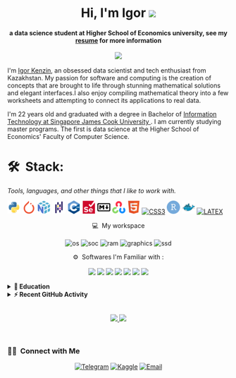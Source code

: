 <h1 align="center">Hi, I'm Igor  <img src="https://media.giphy.com/media/TEnXkcsHrP4YedChhA/giphy.gif" width="55"></h1> 
<h4 align="center">a data science student at Higher School of Economics university, see my <a href="https://github.com/maybeigor/maybeigor/blob/main/CV%20Kenzin-Igor.pdf" target="_blank">resume</a> for more information</h4>
<p align="center">
  <a href="https://github.com/maybeigor/maybeigor/blob/main/CV%20Kenzin-Igor.pdf"><img src="https://readme-typing-svg.herokuapp.com?lines=Data+Scientist;Deep+Learning+Developer;ML%20|%20SQL%20|%20OOP%20;Always%20learning%20new%20things&center=true&width=500&height=100"></a>
</p>

I'm [Igor Kenzin](https://github.com/maybeigor), an obsessed data scientist and tech enthusiast from Kazakhstan. My passion for software and computing is the creation of concepts that are brought to life through stunning mathematical solutions and elegant interfaces.I also enjoy compiling mathematical theory into a few worksheets and attempting to connect its applications to real data.

I'm 22 years old and graduated with a degree in Bachelor of <a href="https://www.jcu.edu.sg/courses-and-study/courses/course/bachelor-of-information-technology" target="_blank"> Information Technology at Singapore James Cook University </a>. I am currently studying  master programs. The first is data science at the Higher School of Economics' Faculty of Computer Science. 
# 🛠 **&nbsp;Stack:** 
<i>Tools, languages, and other things that I like to work with.</i> 

<a href="https://docs.python.org/3/" target="_blank" rel="noreferrer"><img src="https://raw.githubusercontent.com/devicons/devicon/master/icons/python/python-original.svg" height="30" alt="Python" /></a>
<a href="https://pytorch.org/docs/stable/index.html" target="_blank" rel="noreferrer"><img src="https://raw.githubusercontent.com/devicons/devicon/master/icons/pytorch/pytorch-original.svg" height="30" alt="PyTorch" /></a>
<a href="https://numpy.org/doc/" target="_blank" rel="noreferrer"><img src="https://raw.githubusercontent.com/devicons/devicon/master/icons/numpy/numpy-original.svg" height="30" alt="numpy" /></a>
<a href="https://pandas.pydata.org/docs/" target="_blank" rel="noreferrer"><img src="https://raw.githubusercontent.com/devicons/devicon/master/icons/pandas/pandas-original.svg" height="30" alt="Pandas" /></a>
<a href="https://docs.microsoft.com/en-us/cpp/?view=msvc-170" target="_blank" rel="noreferrer"><img src="https://raw.githubusercontent.com/devicons/devicon/master/icons/cplusplus/cplusplus-original.svg" height="30" alt="C++" /></a>
<a href="https://www.selenium.dev/documentation/" target="_blank" rel="noreferrer"><img src="https://raw.githubusercontent.com/devicons/devicon/master/icons/selenium/selenium-original.svg" height="30" alt="Selenium" /></a>
<a href="https://www.markdownguide.org/basic-syntax/" target="_blank" rel="noreferrer"><img src="https://raw.githubusercontent.com/devicons/devicon/master/icons/markdown/markdown-original.svg" height="30" alt="Markdown" /></a>
<a href="https://docs.opencv.org/4.x/d6/d00/tutorial_py_root.html" target="_blank" rel="noreferrer"><img src="https://raw.githubusercontent.com/devicons/devicon/master/icons/opencv/opencv-original.svg" height="30" alt="OpenCV" /></a>
<a href="https://developer.mozilla.org/en-US/docs/Web/HTML" target="_blank" rel="noreferrer"><img src="https://raw.githubusercontent.com/devicons/devicon/master/icons/html5/html5-original.svg" height="30" alt="HTML" /></a>
<a href="https://www.w3.org/TR/CSS/#css" target="_blank" rel="noreferrer"><img src="https://raw.githubusercontent.com/danielcranney/readme-generator/main/public/icons/skills/css3-colored.svg" height="30" alt="CSS3" /></a>
<a href="https://docs.rstudio.com/" target="_blank" rel="noreferrer"><img src="https://raw.githubusercontent.com/devicons/devicon/master/icons/rstudio/rstudio-original.svg" height="30" alt="RStudio" /></a>
<a href="https://docs.docker.com/" target="_blank" rel="noreferrer"><img src="https://raw.githubusercontent.com/devicons/devicon/master/icons/docker/docker-original.svg" height="30" alt="Docker" /></a>
<a href="https://www.latex-project.org/help/documentation/" target="_blank" rel="noreferrer"><img src="https://upload.wikimedia.org/wikipedia/commons/4/45/LaTeX_project_logo_bird.svg" height="30" alt="LATEX" /></a>

<p align='center'>
  💻 &nbsp;My workspace<br/><br/>
  <!-- <img alt="os" src="https://img.shields.io/badge/Apple-A_Nitro_5-999999?style=flat&logo=apple&logoColor=white" /> -->
  <img alt="os" src="https://img.shields.io/badge/Windows_10-MSI_Laptop-0078D6?style=for-the-badge&logo=windows&logoColor=yellow" />
  <img alt="soc" src="https://img.shields.io/badge/Intel-Core_I5-0071C5?style=for-the-badge&logo=amd&logoColor=red" />
  <img alt="ram" src="https://img.shields.io/badge/RAM-32GB-%230071C5.svg?&style=for-the-badge&logoColor=white" />
  <img alt="graphics" src="https://img.shields.io/badge/NVIDIA-GTX1650_TI-76B900?style=for-the-badge&logo=nvidia&logoColor=white" />
  <img alt="ssd" src="https://img.shields.io/badge/1%20TB%20SSD-grey?style=for-the-badge" />
</p>

<p align='center'>
  ⚙️ &nbsp;Softwares I'm Familiar with :<br><br>
<img src="https://img.shields.io/badge/anaconda-44a833?style=for-the-badge&logo=anaconda&logoColor=white" />
<img src="https://img.shields.io/badge/Visual_Studio_Code-0078D4?style=for-the-badge&logo=visual%20studio%20code&logoColor=white" />
<img src="https://img.shields.io/badge/RStudio-75a9db?style=for-the-badge&logo=rstudio&logoColor=white" />

<img src="https://img.shields.io/static/v1?style=for-the-badge&message=Google+Colab&color=222222&logo=Google+Colab&logoColor=F9AB00&label=" />
<img src="https://img.shields.io/static/v1?style=for-the-badge&message=Microsoft+OneNote&color=7719AA&logo=Microsoft+OneNote&logoColor=FFFFFF&label=" />
<img src="https://img.shields.io/static/v1?style=for-the-badge&message=Miro&color=050038&logo=Miro&logoColor=FFFFFF&label=" />
<img src="https://img.shields.io/badge/Microsoft_Office-D83B01?style=for-the-badge&logo=microsoft-office&logoColor=white" />
</p>

<details>
  <summary><b>📜 Education </b></summary>
  <br/>

- 📖 **&nbsp;Master of Applied Mathematics and Informatics (Current)**\
📆 &nbsp;2022 - today\
📍 **&nbsp;HSE** - Moscow, Russia


- 📖 **&nbsp;Bachelor of Information Technology**\
📆 &nbsp;2018 - 2022\
📍 **&nbsp;James Cook University** - Singapore
<p align="center">
</p>
</details> 
<details>
  <summary><b>⚡ Recent GitHub Activity</b></summary>
  <br/>
   <a href="https://github.com/maybeigor"><img alt="Igor's Activity Graph" src="https://activity-graph.herokuapp.com/graph?username=addicted-by&custom_title=Aleksey's%20Contribution%20Graph&theme=react-dark" /></a>
  <br/>
 </details>
<br/>

<p align="center">
<a href="https://github.com/maybeigor">
  <img height="190em" src="https://github-readme-stats.vercel.app/api?username=maybeigor&theme=vision-friendly-dark&show_icons=true" />
  <img height="190em" src="https://github-readme-streak-stats.herokuapp.com/?user=maybeigor&stroke=ffffff&background=000000&ring=d69400&fire=FF0000&currStreakNum=ffffff&currStreakLabel=d69400&sideNums=ffffff&sideLabels=ffffff&dates=ffffff&hide_border=false" />
</a>
</p>

<br/>

<h3> 🤝🏻 &nbsp;Connect with Me </h3>
<p align="center">
<a href="https://t.me/maybeigor"><img alt="Telegram" src="https://img.shields.io/static/v1?style=for-the-badge&message=Telegram&color=26A5E4&logo=Telegram&logoColor=FFFFFF&label="></a>
<a href="https://www.kaggle.com/kenzinigor/"><img alt="Kaggle" src="https://img.shields.io/static/v1?style=for-the-badge&message=Kaggle&color=222222&logo=Kaggle&logoColor=20BEFF&label="></a>
<a href="mailto:igorkenzinkz@gmail.com"><img alt="Email" src="https://img.shields.io/static/v1?style=for-the-badge&message=Mail&color=EA4335&logo=Gmail&logoColor=FFFFFF&label="></a>
</p>
